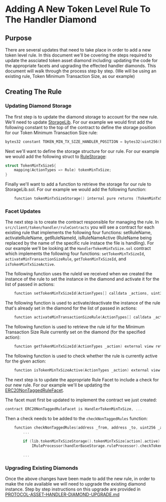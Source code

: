 # Adding A New Token Level Rule To The Handler Diamond

## Purpose

There are several updates that need to take place in order to add a new token level rule. In this document we'll be covering the steps required to update the assciated token asset diamond including: updating the code for the appropriate facets and upgrading the effected handler diamonds. This document will walk through the process step by step. (We will be using an existing rule, Token Minimum Transaction Size, as our example) 

## Creating The Rule

### Updating Diamond Storage

The first step is to update the diamond storage to account for the new rule. We'll need to update [StorageLib](../../../../../src/client/token/handler/StorageLib.sol). For our example we would first add the following constant to the top of the contract to define the storage position for our Token Minimum Transaction Size rule:

```c
bytes32 constant TOKEN_MIN_TX_SIZE_HANDLER_POSITION = bytes32(uint256(keccak256("token-min-tx-size-position")) - 1);
```

Next we'll want to define the storage structure for our rule. For our example we would add the following struct to [RuleStorage](../../../../../src/client/token/handler/ruleContracts/RuleStorage.sol):

```c
struct TokenMinTxSizeS{
    mapping(ActionTypes => Rule) tokenMinTxSize;
}
```

Finally we'll want to add a function to retrieve the storage for our rule to StorageLib.sol. For our example we would add the following function:

```c
    function tokenMinTxSizeStorage() internal pure returns (TokenMinTxSizeS storage ds);
```

### Facet Updates

The next step is to create the contract responsible for managing the rule. In `src/client/token/handler/ruleContracts` you will see a contract for each existing rule that implements the following four functions: setRuleName, activateRuleName, getRuleNameId, isRuleNameActive (RuleName being replaced by the name of the specific rule instace the file is handling). For our example we'll be looking at the `HandlerTokenMinTxSize.sol` contract which implements the following four functions: `setTokenMinTxSizeId`, `activateMinTransactionSizeRule`, `getTokenMinTxSizeId`, and `isTokenMinTxSizeActive`. 

The following function uses the ruleId we received when we created the instance of the rule to set the instance in the diamond and activate it for the list of passed in actions:

```c
    function setTokenMinTxSizeId(ActionTypes[] calldata _actions, uint32 _ruleId) external ruleAdministratorOnly(lib.handlerBaseStorage().appManager);
```

The following function is used to activate/deactivate the instance of the rule that's already set in the diamond for the list of passed in actions:

```c
    function activateMinTransactionSizeRule(ActionTypes[] calldata _actions, bool _on) external ruleAdministratorOnly(lib.handlerBaseStorage().appManager);
```

The following function is used to retrieve the rule id for the Minimum Transaction Size Rule currently set on the diamond (for the specified action):

```c
    function getTokenMinTxSizeId(ActionTypes _action) external view returns (uint32);
```

The following function is used to check whether the rule is currently active for the given action:

```c 
    function isTokenMinTxSizeActive(ActionTypes _action) external view returns (bool);
```

The next step is to update the appropriate Rule Facet to include a check for our new rule. For our example we'll be updating the [ERC20NonTaggedRuleFacet](../../../../../src/client/token/handler/ERC20NonTaggedRuleFacet.sol). 

The facet must first be updated to implement the contract we just created:

```c
contract ERC20NonTaggedRuleFacet is HandlerTokenMinTxSize, ...
```

Then a check needs to be added to the `checkNonTaggedRules` function:

```c
    function checkNonTaggedRules(address _from, address _to, uint256 _amount, ActionTypes action) external {
        ...
        
        if (lib.tokenMinTxSizeStorage().tokenMinTxSize[action].active) 
            IRuleProcessor(handlerBaseStorage.ruleProcessor).checkTokenMinTxSize(lib.tokenMinTxSizeStorage().tokenMinTxSize[action].ruleId, _amount);
        
        ...
```

### Upgrading Existing Diamonds

Once the above changes have been made to add the new rule, in order to make the rule available we will need to upgrade the existing diamond instance. Step by step instructions on this upgrade are provided in [PROTOCOL-ASSET-HANDLER-DIAMOND-UPGRADE.md](../../../architecture/client/assetHandler/PROTOCOL-ASSET-HANDLER-DIAMOND-UPGRADE.md) 